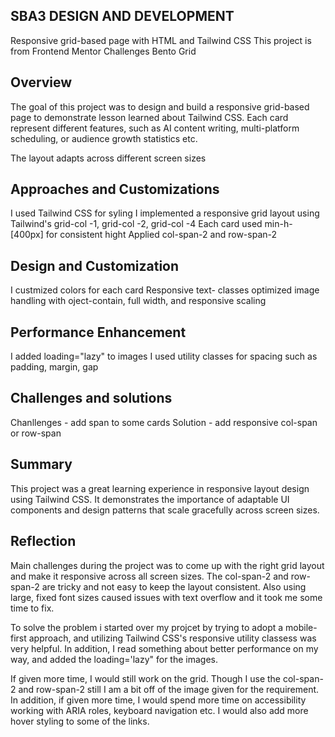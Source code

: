 ## SBA3 DESIGN AND DEVELOPMENT

Responsive grid-based page with HTML and Tailwind CSS
This project is from Frontend Mentor Challenges Bento Grid



## Overview
The goal of this project was to design and build a responsive grid-based page to demonstrate lesson learned about Tailwind CSS.
Each card represent different features, such as AI content writing, multi-platform scheduling, or audience growth statistics etc.

The layout adapts across different screen sizes

## Approaches and Customizations
I used Tailwind CSS for syling
I implemented a responsive grid layout using Tailwind's grid-col -1, grid-col -2, grid-col -4
Each card used min-h-[400px] for consistent hight
Applied col-span-2 and row-span-2


## Design and Customization
I custmized colors for each card
Responsive text- classes
optimized image handling with oject-contain, full width, and responsive scaling


## Performance Enhancement
I added loading="lazy" to images
I used utility classes for spacing such as padding, margin, gap

## Challenges and solutions
Chanllenges - add span to some cards
Solution - add responsive col-span or row-span



## Summary
This project was a great learning experience in responsive layout design using Tailwind CSS. It demonstrates the importance of adaptable UI components and design patterns that scale gracefully across screen sizes.




## Reflection
Main challenges during the project was to come up with the right grid layout and make it responsive across all screen sizes. The col-span-2 and row-span-2 are tricky and not easy to keep the layout consistent. Also using large, fixed font sizes caused issues with text overflow and it took me some time to fix. 

To solve the problem i started over my projcet by trying to adopt a mobile-first approach, and utilizing Tailwind CSS's responsive utility classess was very helpful. In addition, I read something about better performance on my way, and added the loading='lazy" for the images.

If given more time, I would still work on the grid. Though I use the col-span-2 and row-span-2 still I am a bit off of the image given for the requirement.
In addition, if given more time, I would spend more time on accessibility working with ARIA roles, keyboard navigation etc. I would also add more hover styling to some of the links.